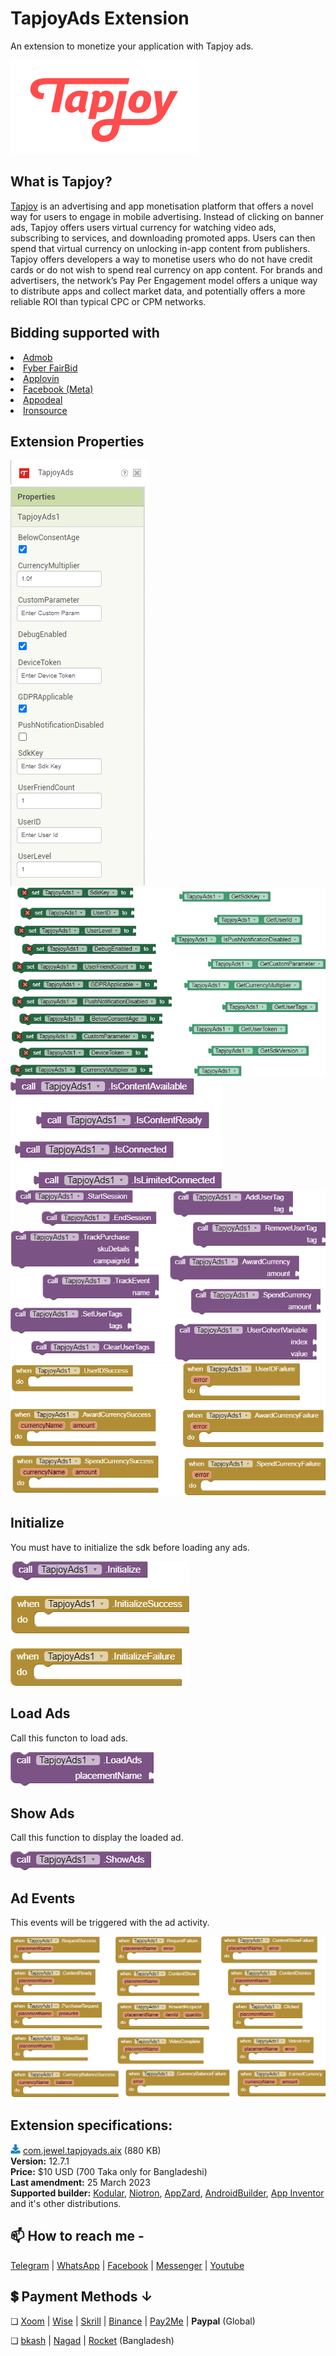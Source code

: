 # TapjoyAds Extension
An extension to monetize your application with Tapjoy ads.

<img src="https://github.com/jewelshkjony/TapjoyAds/raw/main/images/tapjoy-logo.png"/>

## What is Tapjoy?
<a href="https://www.tapjoy.com/">Tapjoy</a> is an advertising and app monetisation platform that offers a novel way for users to engage in mobile advertising. Instead of clicking on banner ads, Tapjoy offers users virtual currency for watching video ads, subscribing to services, and downloading promoted apps. Users can then spend that virtual currency on unlocking in-app content from publishers.
Tapjoy offers developers a way to monetise users who do not have credit cards or do not wish to spend real currency on app content. For brands and advertisers, the network’s Pay Per Engagement model offers a unique way to distribute apps and collect market data, and potentially offers a more reliable ROI than typical CPC or CPM networks.

## Bidding supported with
<li> <a href="https://admob.google.com/home/">Admob</a>
<li> <a href="https://www.fyber.com/fyber-fairbid/">Fyber FairBid</a>
<li> <a href="https://www.applovin.com/">Applovin</a>
<li> <a href="https://www.facebook.com/audiencenetwork/">Facebook (Meta)</a>
<li> <a href="https://appodeal.com/">Appodeal</a>
<li> <a href="https://www.is.com/">Ironsource</a>

## Extension Properties

<img src="https://github.com/jewelshkjony/TapjoyAds/raw/main/images/aix.png"/>
<br>
<img src="https://github.com/jewelshkjony/TapjoyAds/raw/main/images/property-1.png"/>
<br>
<img src="https://github.com/jewelshkjony/TapjoyAds/raw/main/images/property-2.png"/>
<br>
<img src="https://github.com/jewelshkjony/TapjoyAds/raw/main/images/return-functions.png"/>
<br>
<img src="https://github.com/jewelshkjony/TapjoyAds/raw/main/images/sdk-setup-functions.png"/>
<br>
<img src="https://github.com/jewelshkjony/TapjoyAds/raw/main/images/sdk-setup-events.png"/>

## Initialize
You must have to initialize the sdk before loading any ads.

<img src="https://github.com/jewelshkjony/TapjoyAds/raw/main/images/initialize.png"/>

## Load Ads
Call this functon to load ads.

<img src="https://github.com/jewelshkjony/TapjoyAds/raw/main/images/load-ads.png"/>

## Show Ads
Call this function to display the loaded ad.

<img src="https://github.com/jewelshkjony/TapjoyAds/raw/main/images/show-ads.png"/>

## Ad Events
This events will be triggered with the ad activity.

<img src="https://github.com/jewelshkjony/TapjoyAds/raw/main/images/ad-events.png"/>

## Extension specifications:
<img src="https://github.com/jewelshkjony/TapjoyAds/raw/main/images/download.png"/> <a href="https://t.me/jewelshkjony">com.jewel.tapjoyads.aix</a> (880 KB) \
<b>Version:</b> 12.7.1\
<b>Price:</b> $10 USD (700 Taka only for Bangladeshi)\
<b>Last amendment:</b> 25 March 2023\
<b>Supported builder:</b> <a href="https://www.kodular.io/">Kodular</a>, <a href="https://niotron.com/">Niotron</a>, <a href="https://appzard.com/">AppZard</a>, <a href="https://androidbuilder.in/">AndroidBuilder</a>, <a href="http://ai2.appinventor.mit.edu/">App Inventor</a> and it's other distributions.

## 📫 How to reach me -

<a href="https://t.me/jewelshkjony">Telegram</a> | <a href="https://wa.me/8801775668913">WhatsApp</a> | <a href="https://fb.com/jewelshkjony">Facebook</a> | <a href="https://m.me/jewelshkjony">Messenger</a> | <a href="https://m.youtube.com/c/JewelShikderJony">Youtube</a>

## 💲 Payment Methods ↓

❏ <a href="https://www.xoom.com/bangladesh/send-money" target="_blank">Xoom</a> | <a href="https://wise.com/?sourceCurrency=USD&targetCurrency=BDT&sourceAmount=20" target="_blank">Wise</a> | <a href="https://www.skrill.com/en/">Skrill</a> | <a href="https://www.binance.me/en/activity/referral-entry/CPA?fromActivityPage=true&ref=CPA_0068YL77KV" target="_blank">Binance</a> | <a href="https://play.google.com/store/apps/details?id=com.jewelshkjony.pay2me">Pay2Me</a> | <b>Paypal</b> (Global)

❏ <a href="https://bka.sh/next?c=signup&uuid=C1CC9JVT1" target="_blank">bkash</a> | <a href="https://play.google.com/store/apps/details?id=com.konasl.nagad">Nagad</a> | <a href="https://play.google.com/store/apps/details?id=com.dbbl.mbs.apps.main">Rocket</a> (Bangladesh)
